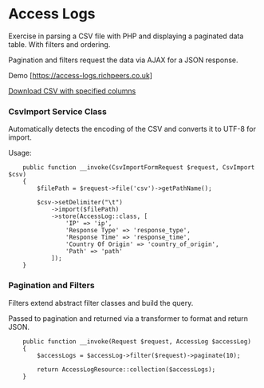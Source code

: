 # Access Logs

Exercise in parsing a CSV file with PHP and displaying a paginated data table. With filters and ordering.

Pagination and filters request the data via AJAX for a JSON response.

Demo [https://access-logs.richpeers.co.uk]

[Download CSV with specified columns](https://access-logs.richpeers.co.uk/testdata.csv)

### CsvImport Service Class
Automatically detects the encoding of the CSV and converts it to UTF-8 for import.

Usage:
```
    public function __invoke(CsvImportFormRequest $request, CsvImport $csv)
    {
        $filePath = $request->file('csv')->getPathName();

        $csv->setDelimiter("\t")
            ->import($filePath)
            ->store(AccessLog::class, [
                'IP' => 'ip',
                'Response Type' => 'response_type',
                'Response Time' => 'response_time',
                'Country Of Origin' => 'country_of_origin',
                'Path' => 'path'
            ]);
    }
```

### Pagination and Filters
Filters extend abstract filter classes and build the query.

Passed to pagination and returned via a transformer to format and return JSON.
```
    public function __invoke(Request $request, AccessLog $accessLog)
    {
        $accessLogs = $accessLog->filter($request)->paginate(10);

        return AccessLogResource::collection($accessLogs);
    }
```
